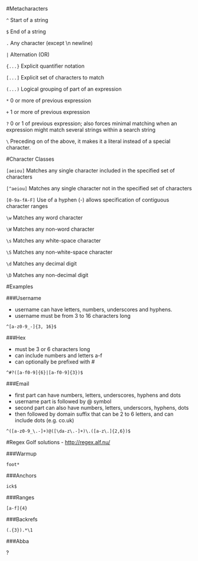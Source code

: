 #Metacharacters

```^``` Start of a string

```$``` End of a string

```.``` Any character (except \n newline)

```|``` Alternation (OR)

```{...}``` Explicit quantifier notation

```[...]``` Explicit set of characters to match

```(...)``` Logical grouping of part of an expression

```*``` 0 or more of previous expression

```+``` 1 or more of previous expression

```?``` 0 or 1 of previous expression; also forces minimal matching when an expression might match several strings within a search string

```\``` Preceding on of the above, it makes it a literal instead of a special character.


#Character Classes

```[aeiou]``` Matches any single character included in the specified set of characters

```[^aeiou]``` Matches any single character not in the specified set of characters

```[0-9a-fA-F]``` Use of a hyphen (-) allows specification of contiguous character ranges

```\w``` Matches any word character

```\W``` Matches any non-word character

```\s``` Matches any white-space character

```\S``` Matches any non-white-space character

```\d``` Matches any decimal digit

```\D``` Matches any non-decimal digit


#Examples

###Username

- username can have letters, numbers, underscores and hyphens.
- username must be from 3 to 16 characters long

``` ^[a-z0-9_-]{3, 16}$ ```

###Hex

- must be 3 or 6 characters long
- can include numbers and letters a-f
- can optionally be prefixed with #

```^#?([a-f0-9]{6}|[a-f0-9]{3})$ ```

###Email

- first part can have numbers, letters, underscores, hyphens and dots
- username part is followed by @ symbol
- second part can also have numbers, letters, underscors, hyphens, dots
- then followed by domain suffix that can be 2 to 6 letters, and can include dots (e.g. co.uk)


``` ^([a-z0-9_\.-]+)@([\da-z\.-]+)\.([a-z\.]{2,6})$ ```



#Regex Golf solutions - http://regex.alf.nu/

###Warmup

```foot*```

###Anchors

```ick$```

###Ranges

```[a-f]{4}```

###Backrefs

```(.{3}).*\1```

###Abba

?
